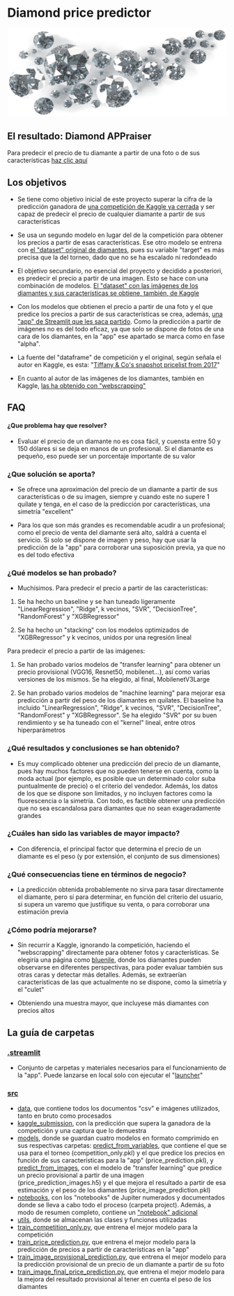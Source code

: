 # Diamond price predictor
<p align="center">
    <img src="/.streamlit/images/front_picture.png" width="1000">
</p>

## El resultado: Diamond APPraiser

Para predecir el precio de tu diamante a partir de una foto o de sus características [haz clic aquí](https://rogerperello-machine-learning-diamon--streamlitfilesmain-bke5k8.streamlit.app/)

## Los objetivos

- Se tiene como objetivo inicial de este proyecto superar la cifra de la predicción ganadora de [una competición de Kaggle ya cerrada](https://www.kaggle.com/competitions/diamonds-part-datamad0122/) y ser capaz de predecir el precio de cualquier diamante a partir de sus características

- Se usa un segundo modelo en lugar del de la competición para obtener los precios a partir de esas características. Ese otro modelo se entrena con [el "dataset" original de diamantes](https://www.kaggle.com/datasets/swatikhedekar/price-prediction-of-diamond), pues su variable "target" es más precisa que la del torneo, dado que no se ha escalado ni redondeado

- El objetivo secundario, no esencial del proyecto y decidido a posteriori, es predecir el precio a partir de una imagen. Esto se hace con una combinación de modelos. [El "dataset" con las imágenes de los diamantes y sus características se obtiene, también, de Kaggle](https://www.kaggle.com/datasets/harshitlakhani/natural-diamonds-prices-images)

- Con los modelos que obtienen el precio a partir de una foto y el que predice los precios a partir de sus características se crea, además, [una "app" de Streamlit que les saca partido](https://rogerperello-machine-learning-diamon--streamlitfilesmain-bke5k8.streamlit.app/). Como la predicción a partir de imágenes no es del todo eficaz, ya que solo se dispone de fotos de una cara de los diamantes, en la "app" ese apartado se marca como en fase "alpha".

- La fuente del "dataframe" de competición y el original, según señala el autor en Kaggle, es esta: "[Tiffany & Co's snapshot pricelist from 2017](https://www.chegg.com/homework-help/questions-and-answers/data-source-tiffany-co-s-snapshot-price-list-2017-data-detail-ofiginal-dataset-peblishod-t-q103429046)" 

- En cuanto al autor de las imágenes de los diamantes, también en Kaggle, [las ha obtenido con "webscrapping"](https://capitalwholesalediamonds.com/)


## FAQ

#### ¿Que problema hay que resolver?

- Evaluar el precio de un diamante no es cosa fácil, y cuensta entre 50 y 150 dólares si se deja en manos de un profesional. Si el diamante es pequeño, eso puede ser un porcentaje importante de su valor

### ¿Que solución se aporta?

- Se ofrece una aproximación del precio de un diamante a partir de sus características o de su imagen, siempre y cuando este no supere 1 quilate y tenga, en el caso de la predicción por características, una simetría "excellent"

- Para los que son más grandes es recomendable acudir a un profesional; como el precio de venta del diamante será alto, saldrá a cuenta el servicio. Si solo se dispone de imagen y peso, hay que usar la predicción de la "app" para corroborar una suposición previa, ya que no es del todo efectiva

### ¿Qué modelos se han probado?

- Muchísimos. Para predecir el precio a partir de las características:

1) Se ha hecho un baseline y se han tuneado ligeramente "LinearRegression", "Ridge", k vecinos, "SVR", "DecisionTree", "RandomForest" y "XGBRegressor"

2) Se ha hecho un "stacking" con los modelos optimizados de "XGBRegressor" y k vecinos, unidos por una regresión lineal

Para predecir el precio a partir de las imágenes:

1) Se han probado varios modelos de "transfer learning" para obtener un precio provisional (VGG16, Resnet50, mobilenet...), así como varias versiones de los mismos. Se ha elegido, al final, MobilenetV3Large

2) Se han probado varios modelos de "machine learning" para mejorar esa predicción a partir del peso de los diamantes en quilates. El baseline ha incluido "LinearRegression", "Ridge", k vecinos, "SVR", "DecisionTree", "RandomForest" y "XGBRegressor". Se ha elegido "SVR" por su buen rendimiento y se ha tuneado con el "kernel" lineal, entre otros hiperparámetros

### ¿Qué resultados y conclusiones se han obtenido?

- Es muy complicado obtener una predicción del precio de un diamante, pues hay muchos factores que no pueden tenerse en cuenta, como la moda actual (por ejemplo, es posible que un determinado color suba puntualmente de precio) o el criterio del vendedor. Además, los datos de los que se dispone son limitados, y no incluyen factores como la fluorescencia o la simetría. Con todo, es factible obtener una predicción que no sea escandalosa para diamantes que no sean exageradamente grandes

### ¿Cuáles han sido las variables de mayor impacto?

- Con diferencia, el principal factor que determina el precio de un diamante es el peso (y por extensión, el conjunto de sus dimensiones)

### ¿Qué consecuencias tiene en términos de negocio?

- La predicción obtenida probablemente no sirva para tasar directamente el diamante, pero sí para determinar, en función del criterio del usuario, si supera un varemo que justifique su venta, o para corroborar una estimación previa

### ¿Cómo podría mejorarse?

- Sin recurrir a Kaggle, ignorando la competición, haciendo el "webscrapping" directamente para obtener fotos y características. Se elegiría una página como [bluenile](https://www.bluenile.com/es/en/diamond-details/LD21034945?track=FCOM&slot=1&type=1), donde los diamantes pueden observarse en diferentes perspectivas, para poder evaluar también sus otras caras y detectar más detalles. Además, se extraerían características de las que actualmente no se dispone, como la simetría y el "culet"

- Obteniendo una muestra mayor, que incluyese más diamantes con precios altos

## La guía de carpetas
### [.streamlit](/.streamlit)
- Conjunto de carpetas y materiales necesarios para el funcionamiento de la "app". Puede lanzarse en local solo con ejecutar el "[launcher](/.streamlit/launcher.py)"
### [src](/src)
- [data](/src/data), que contiene todos los documentos "csv" e imágenes utilizados, tanto en bruto como procesados
- [kaggle_submission](/src/kaggle_submission), con la predicción que supera la ganadora de la competición y una captura que lo demuestra
- [models](/src/models), donde se guardan cuatro modelos en formato comprimido en sus respectivas carpetas: [predict_from_variables](/src/models/predict_from_variables), que contiene el que se usa para el torneo (competition_only.pkl) y el que predice los precios en función de sus características para la "app" (price_prediction.pkl), y [predict_from_images](/src/models/predict_from_images), con el modelo de "transfer learning" que predice un precio provisional a partir de una imagen (price_prediction_images.h5) y el que mejora el resultado a partir de esa estimación y el peso de los diamantes (price_image_prediction.pkl)
- [notebooks](/src/notebooks), con los "notebooks" de Jupiter numerados y documentados donde se lleva a cabo todo el proceso (carpeta project). Además, a modo de resumen completo, contiene un ["notebook" adicional](src/notebooks/project_resume.ipynb)
- [utils](/src/utils), donde se almacenan las clases y funciones utilizadas
- [train_competition_only.py](/src/train_competition_only.py), que entrena el mejor modelo para la competición
- [train_price_prediction.py](/src/train_price_prediction.py), que entrena el mejor modelo para la predicción de precios a partir de características en la "app"
- [train_image_provisional_prediction.py](/src/train_image_provisional_prediction.py), que entrena el mejor modelo para la predicción provisional de un precio de un diamante a partir de su foto
- [train_image_final_price_prediction.py](/src/train_image_final_price_prediction.py), que entrena el mejor modelo para la mejora del resultado provisional al tener en cuenta el peso de los diamantes
